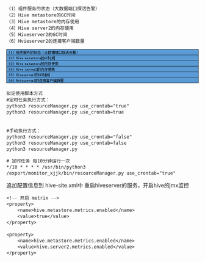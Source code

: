 ```text
（1）组件服务的状态（大数据端口探活告警）
（2）Hive metastore的GC时间
（3）Hive metastore的内存使用
（4）Hive server2的内存使用
（5）Hiveserver2的GC时间
（6）Hvieserver2的连接客户端数量

```
![img.png](img.png)

```shell script
拟定使用脚本方式
#定时任务执行方式：
python3 resourceManager.py use_crontab="true"
python3 resourceManager.py use_crontab=true


#手动执行方式：
python3 resourceManager.py use_crontab="false"
python3 resourceManager.py use_crontab=false
python3 resourceManager.py
```

```shell script
# 定时任务 每10分钟运行一次
*/10 * * * * /usr/bin/python3 /export/monitor_xjjk/bin/resourceManager.py use_crontab="true"
```

追加配置信息到 hive-site.xml中
重启hiveserver的服务，开启hive的jmx监控
```text
<!-- 开启 metrix -->
<property>
    <name>hive.metastore.metrics.enabled</name>
    <value>true</value>
</property>

<property>
    <name>hive.metastore.metrics.enabled</name>
    <value>hive.server2.metrics.enabled</value>
</property>


```